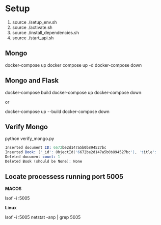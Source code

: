 # Setup
1. source ./setup_env.sh
2. source ./activate.sh
3. source ./install_dependencies.sh
4. source ./start_api.sh

## Mongo
docker-compose up
docker compose up -d
docker-compose down

## Mongo and Flask

docker-compose build
docker-compose up
docker-compose down

or 

docker-compose up --build
docker-compose down

## Verify Mongo
python verify_mongo.py

```s
Inserted document ID: 6672be2d147a5b0b894527bc
Inserted Book: {'_id': ObjectId('6672be2d147a5b0b894527bc'), 'title': 'Sample Book', 'author': 'Sample Author', 'genre': 'Sample Genre'}
Deleted document count: 1
Deleted Book (should be None): None
```

## Locate processess running port 5005

__MACOS__

lsof -i :5005

__Linux__

lsof -i :5005
netstat -anp | grep 5005

